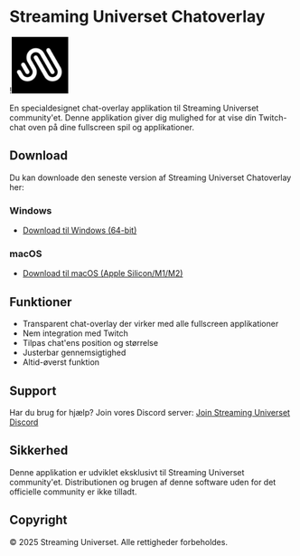 # Streaming Universet Chatoverlay

!<img src="assets/Logo.png" alt="logo" width="100"/>

En specialdesignet chat-overlay applikation til Streaming Universet community'et. Denne applikation giver dig mulighed for at vise din Twitch-chat oven på dine fullscreen spil og applikationer.

## Download

Du kan downloade den seneste version af Streaming Universet Chatoverlay her:

### Windows
- [Download til Windows (64-bit)](link-til-din-release) 

### macOS
- [Download til macOS (Apple Silicon/M1/M2)](link-til-din-release)

## Funktioner

- Transparent chat-overlay der virker med alle fullscreen applikationer
- Nem integration med Twitch
- Tilpas chat'ens position og størrelse
- Justerbar gennemsigtighed
- Altid-øverst funktion

## Support

Har du brug for hjælp? Join vores Discord server:
[Join Streaming Universet Discord](https://discord.gg/6mzfYNC9Vy)

## Sikkerhed

Denne applikation er udviklet eksklusivt til Streaming Universet community'et. Distributionen og brugen af denne software uden for det officielle community er ikke tilladt.

## Copyright

© 2025 Streaming Universet. Alle rettigheder forbeholdes.
